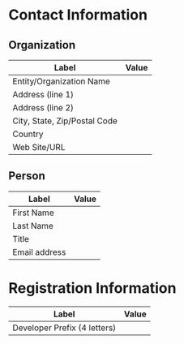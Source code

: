 # Contact Information

## Organization
| Label | Value |
| ------------- | ----------- |
| Entity/Organization Name | |
| Address (line 1) | |
| Address (line 2) | |
| City, State, Zip/Postal Code | |
| Country | |
| Web Site/URL | |



## Person
| Label | Value |
| ------------- | ----------- |
| First Name | |
| Last Name | |
| Title | |
| Email address | |



# Registration Information
| Label | Value |
| ------------- | ----------- |
| Developer Prefix (4 letters) | |
